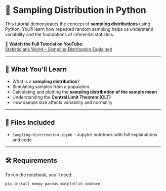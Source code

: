 # 🧪 Sampling Distribution in Python

This tutorial demonstrates the concept of **sampling distributions** using Python. You'll learn how repeated random sampling helps us understand variability and the foundations of inferential statistics.

🔗 **Watch the Full Tutorial on YouTube:**  
[Statisticians World – Sampling Distribution Explained](https://www.youtube.com/watch?v=KeA9GfL-_A4&list=PLfcufuzG7Jtdp8OeMCpvGB1moLLsYCOH9&index=3)

---

## 📌 What You’ll Learn

- What is a **sampling distribution**?
- Simulating samples from a population
- Calculating and plotting the **sampling distribution of the sample mean**
- Understanding the **Central Limit Theorem (CLT)**
- How sample size affects variability and normality

---

## 📁 Files Included

- `Sampling-distribution.ipynb` – Jupyter notebook with full explanations and code


---

## 🛠️ Requirements

To run the notebook, you'll need:

```bash
pip install numpy pandas matplotlib seaborn

